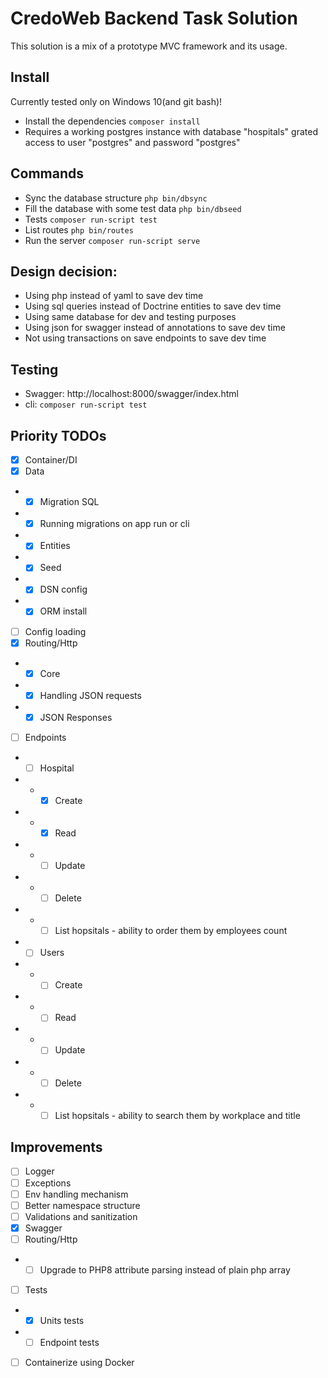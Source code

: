 # CredoWeb Backend Task Solution

This solution is a mix of a prototype MVC framework and its usage.

## Install

Currently tested only on Windows 10(and git bash)!

- Install the dependencies `composer install`
- Requires a working postgres instance with database "hospitals" grated access to user "postgres" and password "postgres"

## Commands

- Sync the database structure `php bin/dbsync`
- Fill the database with some test data `php bin/dbseed`
- Tests `composer run-script test`
- List routes `php bin/routes`
- Run the server `composer run-script serve`

## Design decision:

- Using php instead of yaml to save dev time
- Using sql queries instead of Doctrine entities to save dev time
- Using same database for dev and testing purposes
- Using json for swagger instead of annotations to save dev time
- Not using transactions on save endpoints to save dev time

## Testing

- Swagger: http://localhost:8000/swagger/index.html
- cli: `composer run-script test`

## Priority TODOs

- [x] Container/DI
- [x] Data
- - [x] Migration SQL
- - [x] Running migrations on app run or cli
- - [x] Entities
- - [x] Seed
- - [x] DSN config
- - [x] ORM install
- [ ] Config loading
- [x] Routing/Http
- - [x] Core
- - [x] Handling JSON requests
- - [x] JSON Responses
- [ ] Endpoints
- - [ ] Hospital
- - - [x] Create
- - - [x] Read
- - - [ ] Update
- - - [ ] Delete
- - - [ ] List hopsitals - ability to order them by employees count
- - [ ] Users
- - - [ ] Create
- - - [ ] Read
- - - [ ] Update
- - - [ ] Delete
- - - [ ] List hopsitals - ability to search them by workplace and title

## Improvements

- [ ] Logger
- [ ] Exceptions
- [ ] Env handling mechanism
- [ ] Better namespace structure
- [ ] Validations and sanitization
- [x] Swagger
- [ ] Routing/Http
- - [ ] Upgrade to PHP8 attribute parsing instead of plain php array
- [ ] Tests
- - [x] Units tests
- - [ ] Endpoint tests
- [ ] Containerize using Docker
